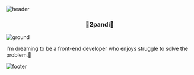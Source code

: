 ![header](https://capsule-render.vercel.app/api?type=Waving&color=2260A6&height=300&section=header&text=Welcome!%20🌞&fontAlign=76&fontColor=E5F1FF&fontSize=70)

<div align=center><h3>🌻2pandi🌻</h3></div>

![ground](https://s3.us-west-2.amazonaws.com/secure.notion-static.com/0c622c64-7dc3-4494-82f7-eae1181048b2/imagebymarketcolor.png?X-Amz-Algorithm=AWS4-HMAC-SHA256&X-Amz-Content-Sha256=UNSIGNED-PAYLOAD&X-Amz-Credential=AKIAT73L2G45EIPT3X45%2F20220823%2Fus-west-2%2Fs3%2Faws4_request&X-Amz-Date=20220823T141815Z&X-Amz-Expires=86400&X-Amz-Signature=7aa273a3d1838bffb44d86aac4c3f6e7d06f264822b88d3c18a66f72fa3fbb19&X-Amz-SignedHeaders=host&response-content-disposition=filename%20%3D%22imagebymarketcolor.png%22&x-id=GetObject)

I'm dreaming to be a front-end developer who enjoys struggle to solve the problem.🌱

![footer](https://capsule-render.vercel.app/api?type=slice&color=707660&height=120&section=footer)
